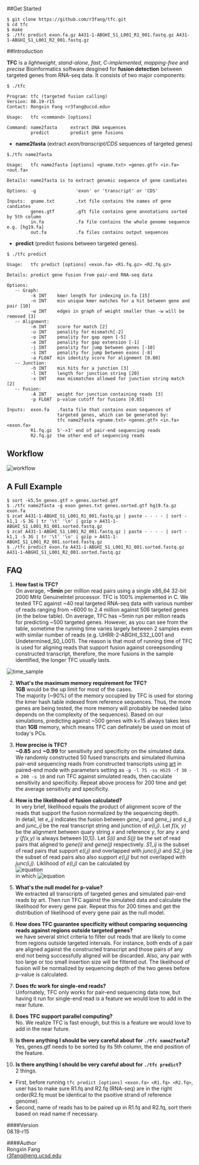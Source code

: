 ##Get Started     
```
$ git clone https://github.com/r3fang/tfc.git
$ cd tfc
$ make
$ ./tfc predict exon.fa.gz A431-1-ABGHI_S1_L001_R1_001.fastq.gz A431-1-ABGHI_S1_L001_R2_001.fastq.gz
```

##Introduction

**TFC** is a *lightweight*, *stand-alone*, *fast*, *C-implemented*, *mapping-free* and *precise* Bioinformatics software desgined for **fusion detection** between targeted genes from RNA-seq data. It consists of two major components:
 
```
$ ./tfc 

Program: tfc (targeted fusion calling)
Version: 08.19-r15
Contact: Rongxin Fang <r3fang@ucsd.edu>

Usage:   tfc <command> [options]

Command: name2fasta     extract DNA sequences
         predict        predict gene fusions
```

- **name2fasta** (extract *exon/transcript/CDS* sequences of targeted genes)
 
```
$./tfc name2fasta

Usage:   tfc name2fasta [options] <gname.txt> <genes.gtf> <in.fa> <out.fa> 

Details: name2fasta is to extract genomic sequence of gene candiates

Options: -g               'exon' or 'transcript' or 'CDS' 

Inputs:  gname.txt        .txt file contains the names of gene candiates
         genes.gtf        .gft file contains gene annotations sorted by 5th column
         in.fa            .fa file contains the whole genome sequence e.g. [hg19.fa]
         out.fa           .fa files contains output sequences
```

- **predict** (predict fusions between targeted genes).

```
$ ./tfc predict

Usage:   tfc predict [options] <exon.fa> <R1.fq.gz> <R2.fq.gz>

Details: predict gene fusion from pair-end RNA-seq data

Options:
   -- Graph:
         -k INT    kmer length for indexing in.fa [15]
         -n INT    min unique kmer matches for a hit between gene and pair [10]
         -w INT    edges in graph of weight smaller than -w will be removed [3]
   -- Alignment:
         -m INT    score for match [2]
         -u INT    penality for mismatch[-2]
         -o INT    penality for gap open [-5]
         -e INT    penality for gap extension [-1]
         -j INT    penality for jump between genes [-10]
         -s INT    penality for jump between exons [-8]
         -a FLOAT  min identity score for alignment [0.80]
   -- Junction:
         -h INT    min hits for a junction [3]
         -l INT    length for junction string [20]
         -x INT    max mismatches allowed for junction string match [2]
   -- Fusion:
         -A INT    weight for junction containing reads [3]
         -p FLOAT  p-value cutoff for fusions [0.05]

Inputs:  exon.fa   .fasta file that contains exon sequences of 
                   targeted genes, which can be generated by: 
                   tfc name2fasta <gname.txt> <genes.gtf> <in.fa> <exon.fa>  
         R1.fq.gz  5'->3' end of pair-end sequencing reads
         R2.fq.gz  the other end of sequencing reads
```
## Workflow

![workflow](https://github.com/r3fang/tfc/blob/master/img/workflow.jpg)

## A Full Example
```
$ sort -k5,5n genes.gtf > genes.sorted.gtf
$ ./tfc name2fasta -g exon genes.txt genes.sorted.gtf hg19.fa.gz exon.fa
$ zcat A431-1-ABGHI_S1_L001_R1_001.fastq.gz | paste - - - - | sort -k1,1 -S 3G | tr '\t' '\n' | gzip > A431-1-ABGHI_S1_L001_R1_001.sorted.fastq.gz
$ zcat A431-1-ABGHI_S1_L001_R2_001.fastq.gz | paste - - - - | sort -k1,1 -S 3G | tr '\t' '\n' | gzip > A431-1-ABGHI_S1_L001_R2_001.sorted.fastq.gz
$ ./tfc predict exon.fa A431-1-ABGHI_S1_L001_R1_001.sorted.fastq.gz A431-1-ABGHI_S1_L001_R2_001.sorted.fastq.gz
```
## FAQ

 1. **How fast is TFC?**     
 On average, **~5min** per million read pairs using a single x86_64 32-bit 2000 MHz GenuineIntel processor.
 TFC is 100% implemented in C. We tested TFC against ~40 real targeted RNA-seq data with various number of reads ranging from ~6000 to 2.4 million against 506 targeted genes (in the below table). On average, TFC has ~5min run per million reads for predicting ~500 targeted genes. However, as you can see from the table, sometime the running time varies largely between 2 samples even with similar number of reads (e.g. UHRR-2-ABGHI_S32_L001 and Undetermined_S0_L001). The reason is that most of running time of TFC is used for aligning reads that support fusion against coreepsonding constructed transcript, therefore, the more fusions in the sample identified, the longer TFC usually lasts. 
 
 ![time_sample](https://github.com/r3fang/tfc/blob/master/img/time_sample.jpg)
  
 2. **What's the maximum memory requirement for TFC?**   
 **1GB** would be the up limit for most of the cases.   
 The majority (~90%) of the memory occupied by TFC is used for storing the kmer hash table indexed from reference sequences. Thus, the more genes are being tested, the more memory will probably be needed (also depends on the complexity of the sequences). Based on our simulations, predicting against ~500 genes with k=15 always takes less than **1GB** memory, which means TFC can definately be used on most of today's PCs.

 3. **How precise is TFC?**  
 **~0.85** and **~0.99** for sensitivity and specificity on the simulated data.     
 We randomly constructed 50 fused transcripts and simulated illumina pair-end sequencing reads from constructed transcripts using [art](http://www.niehs.nih.gov/research/resources/software/biostatistics/art/) in paired-end mode with parameters setting as `-p -l 75 -ss HS25 -f 30 -m 200 -s 10` and run TFC against simulated reads, then caculate sensitivity and specificity. Repeat above process for 200 time and get the average sensitivity and specificity.

 4. **How is the likelihood of fusion calculated?**   
 In very brief, likelihood equals the product of alignment score of the reads that support the fusion normalized by the sequencing depth.   
 In detail, let *e_ij* indicates the fusion between *gene_i* and *gene_j* and *s_ij* and *junc_ij* be the real transcript string and junction of *e(i,j)*. Let *f(x, y)* be the alignment between quary string *x* and reference *y*, for any *x* and *y* (*f(x,y)* is always between [0,1]). Let *S(i)* and *S(j)* be the set of read pairs that aligned to *gene(i)* and *gene(j)* respectively. *S1_ij* is the subset of read pairs that support *e(i,j)* and overlapped with *junc(i,j)* and *S2_ij* be the subset of read pairs also also support *e(i,j)* but not overlaped with *junc(i,j)*. Liklihood of *e(i,j)* can be calculated by      
 ![equation](https://github.com/r3fang/tfc/blob/master/img/Tex2Img_1440266851.jpg)    
 in which ![equation](https://github.com/r3fang/tfc/blob/master/img/Tex2Img_1440196064.jpg)

 5. **What's the null model for p-value?**   
 We extracted all transcripts of targeted genes and simulated pair-end reads by art. Then run TFC against the simulated data and calculate the likelihood for every gene pair. Repeat this for 200 times and get the distribution of likelihood of every gene pair as the null model. 

 6. **How does TFC guarantee specificity without comparing sequencing reads against regions outside targeted genes?**   
 we have several strict criteria to filter out reads that are likely to come from regions outside targeted intervals. For instance, both ends of a pair are aligned against the constructed transcript and those pairs of any end not being successfully aligned will be discarded. Also, any pair with too large or too small insertion size will be filtered out. The likelihood of fusion will be normalized by sequencing depth of the two genes before p-value is calculated.

 7. **Does tfc work for single-end reads?**   
 Unfornately, TFC only works for pair-end sequencing data now, but having it run for single-end read is a feature we would love to add in the near future.

 8. **Does TFC support parallel computing?**    
 No. We realize TFC is fast enough, but this is a feature we would love to add in the near future.

 9.  **Is there anything I should be very careful about for `./tfc name2fasta`?**    
 Yes, genes.gtf needs to be sorted by its 5th column, the end position of the feature.

 10. **Is there anything I should be very careful about for `./tfc predict`?**  
 2 things.    

- First, before running `tfc predict [options] <exon.fa> <R1.fq> <R2.fq>`, user has to make sure R1.fq and R2.fq (RNA-seq) are in the right order(R2.fq must be identical to the psoitive strand of reference genome).         
- Second, name of reads has to be paired up in R1.fq and R2.fq, sort them based on read name if necessary.

####Version     
08.19-r15

####Author     
Rongxin Fang    
r3fang@eng.ucsd.edu
